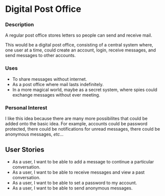# Digital Post Office 

### Description

A regular post office stores letters so people can send and receive mail.

This would be a digital post office, consisting of a central system where, one user at a time, could create an account, login, receive messages, and send messages to other accounts.

### Uses

- To share messages without internet.
- As a post office where mail lasts indefinitely.
- In a more magical world, maybe as a secret system, where spies could exchange messages without ever meeting.


### Personal Interest

I like this idea because there are many more possibilites that could be added onto the basic idea. For example, accounts could be password protected, there could be notifications for unread messages, there could be anonymous messages, *etc...*

## User Stories

- As a user, I want to be able to add a message to continue a particular conversation.
- As a user, I want to be able to receive messages and view a past conversation.
- As a user, I want to be able to set a password to my account.
- As a user, I want to be able to send anonymous messages.